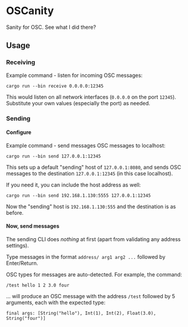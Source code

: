 # OSCanity
Sanity for OSC. See what I did there?

## Usage
### Receiving
Example command - listen for incoming OSC messages:
```
cargo run --bin receive 0.0.0.0:12345
```
This would listen on all network interfaces (`0.0.0.0` on the port `12345`). Substitute your own values (especially the port) as needed.

### Sending
#### Configure
Example command - send messages OSC messages to localhost:
```
cargo run --bin send 127.0.0.1:12345
```
This sets up a default "sending" host of `127.0.0.1:8080`, and sends OSC messages to the destination `127.0.0.1:12345` (in this case localhost). 

If you need it, you can include the host address as well:
```
cargo run --bin send 192.168.1.130:5555 127.0.0.1:12345
```
Now the "sending" host is `192.168.1.130:555` and the destination is as before.

#### Now, send messages
The sending CLI does *nothing* at first (apart from validating any address settings).

Type messages in the format `address/ arg1 arg2 ...` followed by Enter/Return.

OSC types for messages are auto-detected. For example, the command:
```
/test hello 1 2 3.0 four
```
... will produce an OSC message with the address `/test` followed by 5 arguments, each with the expected type:
```
final args: [String("hello"), Int(1), Int(2), Float(3.0), String("four")]
```

